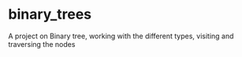 # binary_trees
A project on Binary tree, working with the different types, visiting and traversing the nodes

